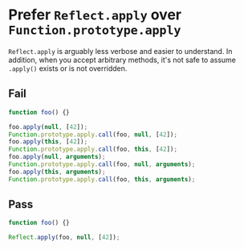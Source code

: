 # Prefer `Reflect.apply` over `Function.prototype.apply`

`Reflect.apply` is arguably less verbose and easier to understand. In addition, when you accept arbitrary methods, it's not safe to assume `.apply()` exists or is not overridden.


## Fail

```js
function foo() {}

foo.apply(null, [42]);
Function.prototype.apply.call(foo, null, [42]);
foo.apply(this, [42]);
Function.prototype.apply.call(foo, this, [42]);
foo.apply(null, arguments);
Function.prototype.apply.call(foo, null, arguments);
foo.apply(this, arguments);
Function.prototype.apply.call(foo, this, arguments);
```


## Pass

```js
function foo() {}

Reflect.apply(foo, null, [42]);
```
